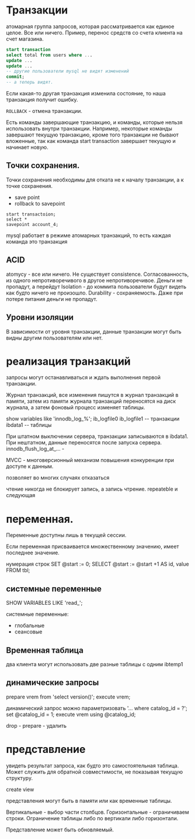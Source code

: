 # Транзакции

атомарная группа запросов, которая рассматривается как единое целое.
Все или ничего.
Пример, перенос средств со счета клиента на счет магазина.

```sql
start transaction
select total from users where ...
update ...
update ...
-- другие пользователи mysql не видят изменений
commit;
-- а теперь видят.
```

Если какая-то другая транзакция изменила состояние, то наша транзакция
получит ошибку.

`ROLLBACK` - отмена транзакции.

Есть команды завершающие транзакцию, и команды, которые нельзя
использовать внутри транзакции. Например, некоторые команды завершают
текущую транзакцию, кроме того транзакции не бывают вложенные, так
как команда start transaction завершает текущую и начинает новую.

## Точки сохранения.

Точки сохранения необходимы для отката не к началу транзакции, а к
точке сохранения.

* save point
* rollback to savepoint

```
start transactoion;
select *
savepoint account_4;
```

mysql работает в режиме атомарных транзакций, то есть каждая команда
это транзакция

## ACID

atomycy - все или ничего. Не существует
consistence. Согласованность, из одного непротиворечивого в другое непротиворечивое. Деньги не пропадут, а перейдут 
Isolation - до коммита пользователи будут видеть как будто ничего не произошло.
Durability - сохраняемость. Даже при потере питания деньги не пропадут.

## Уровни изоляции

В зависимости от уровня транзакции, данные транзакции могут быть
видны другим пользователям или нет.

# реализация транзакций

запросы могут останавливаться и ждать выполнения первой транзакции.

Журнал транзакций, все изменения пишутся в журнал транзакций в памяти,
затем из памяти журнала транзакций переносятся на диск журнала,
а затем фоновый процесс изменяет таблицы.

show variables like 'innodb_log_%';
ib_logfile0
ib_logfile1 -- транзакции
ibdata1 -- таблицы

При штатном выключении сервера, транзакции записываются в ibdata1.
При нештатном, данные переносятся после запуска сервера.
innodb_flush_log_at_... - 

MVCC - многоверсионный механизм повышения конкуренции при доступе
к данным.

позволяет во многих случаях отказаться

чтение никогда не блокирует запись, а запись чтрение.
repeateble и следующая

# переменная.

Переменные доступны лишь в текущей сессии.

Если переменная присваивается множественному значению, имеет
последнее значение.

нумерация строк
SET @start := 0;
SELECT @start := @start +1 AS id, value FROM tbl;

## системные переменные

SHOW VARIABLES LIKE 'read_';

системные переменные:
* глобальные 
* сеансовые

## Временная таблица

два клиента могут использовать две разные таблицы с одним
ibtemp1

## динамические запросы

prepare vrem from 'select version()';
execute vrem;

динамический запрос можно параметризовать
'... where catalog_id = ?';
set @catalog_id = 1;
execute vrem using @catalog_id;

drop - prepare - удалить

# представление

увидеть результат запроса, как будто это самостоятельная таблица.
Может служить для обратной совместимости, не показывая текущую
структуру.

create view

представления могут быть в памяти или как временные таблицы.

Вертикальные - выбор части столбцов.
Горизонтальные - ограничиваем строки.
Ограничение таблицы либо по вертикали либо горизонтали.

Представление может быть обновляемый.



